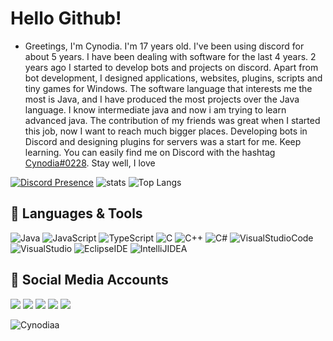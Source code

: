 # Hello Github! 

- Greetings, I'm Cynodia. I'm 17 years old. I've been using discord for about 5 years. I have been dealing with software for the last 4 years. 2 years ago I started to develop bots and projects on discord. Apart from bot development, I designed applications, websites, plugins, scripts and tiny games for Windows. The software language that interests me the most is Java, and I have produced the most projects over the Java language. I know intermediate java and now i am trying to learn advanced java. The contribution of my friends was great when I started this job, now I want to reach much bigger places. Developing bots in Discord and designing plugins for servers was a start for me. Keep learning. You can easily find me on Discord with the hashtag [Cynodia#0228](https://discord.com/users/932692365859246112). Stay well, I love 

[![Discord Presence](https://lanyard.cnrad.dev/api/932692365859246112)](https://discord.com/users/932692365859246112)  ![stats](https://github-readme-stats.vercel.app/api?username=Cynodiaa&show_icons=true&count_private=true&title_color=ffffff&text_color=ff0000&icon_color=6562af&bg_color=00000000&hide=bg-color&hide_border=true) 
![Top Langs](https://github-readme-stats.vercel.app/api/top-langs/?username=cynodiaa&layout=compact&theme=github_dark&hide_border=true)

## 🔧 Languages & Tools
![Java](https://img.shields.io/badge/Java-red?style=flat-square&logo=java) ![JavaScript](https://img.shields.io/badge/JavaScript-lightyellow?style=flat-square&logo=javascript) ![TypeScript](https://img.shields.io/badge/TypeScript-lightblue?style=flat-square&logo=typescript) ![C](https://img.shields.io/badge/C-gray?style=flat-square&logo=c) ![C++](https://img.shields.io/badge/C++-blue?style=flat-square&logo=cplusplus)  ![C#](https://img.shields.io/badge/C%23-purple?style=flat-square&logo=csharp) 
![VisualStudioCode](https://img.shields.io/badge/Visual%20Studio%20Code-008cff?style=flat-square&logo=visualstudiocode) ![VisualStudio](https://img.shields.io/badge/Visual%20Studio-9000b8?style=flat-square&logo=visualstudio) ![EclipseIDE](https://img.shields.io/badge/Eclipse%20IDE-ffa200?style=flat-square&logo=eclipse) ![IntelliJIDEA](https://img.shields.io/badge/IntelliJ%20IDEA-black?style=flat-square&logo=intellijidea)

## 📱 Social Media Accounts
<p align="left">
<a href="https://open.spotify.com/user/31kbqr7wumi34dpmh6sdr6nee5ie?si=5be914b723da4136" target"blank_"><img src="https://img.shields.io/badge/Spotify%20-1ed760.svg?&style=for-the-badge&logo=spotify&logoColor=white"></a>
<a href="https://discord.com/users/932692365859246112" target"blank_"><img src="https://img.shields.io/badge/Discord-4000ff?style=for-the-badge&logo=discord&logoColor=white"></a>
<a href="https://www.youtube.com/channel/UCylStkjinlcWLvF8MJRCSiQ/videos" target"blank_"><img src="https://img.shields.io/badge/YouTube-FF0000?style=for-the-badge&logo=youtube&logoColor=white"></a>
<a href="https://steamcommunity.com/id/cynodiahazretleri/" target"blank_"><img src="https://img.shields.io/badge/Steam-black?style=for-the-badge&logo=steam&logoColor=white"></a>
<a href="https://www.reddit.com/user/Cynodia" target"blank_"><img src="https://img.shields.io/badge/Reddit-orange?style=for-the-badge&logo=reddit&logoColor=white"></a>
 
</p> 

<img src="https://komarev.com/ghpvc/?username=Cynodiaa&label=Numbers%20Of%20Visitors&color=ff0000" alt="Cynodiaa"/>


